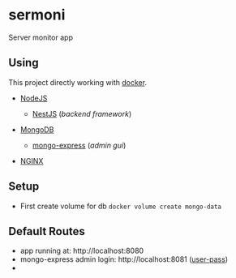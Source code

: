 # sermoni

Server monitor app

## Using

This project directly working with [docker](https://www.docker.com/).

- [NodeJS](https://nodejs.org)
  - [NestJS](https://docs.nestjs.com) (*backend framework*)

- [MongoDB](https://www.mongodb.com)
  - [mongo-express](https://github.com/mongo-express/mongo-express) (*admin gui*)

- [NGINX](https://www.nginx.com)

## Setup

- First create volume for db `docker volume create mongo-data`

## Default Routes

- app running at: http://localhost:8080
- mongo-express admin login: http://localhost:8081 ([user-pass](./.env))
- 